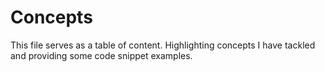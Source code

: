 # Concepts
This file serves as a table of content. Highlighting concepts I have tackled and providing some code snippet examples.
